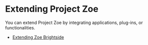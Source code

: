 # Extending Project Zoe

You can extend Project Zoe by integrating applications, plug-ins, or functionalities.

- [Extending Zoe Brightside](cli-extending.md)